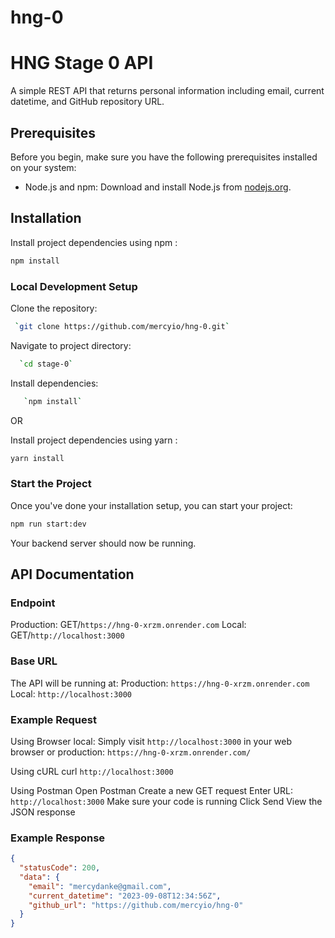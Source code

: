 # hng-0
# HNG Stage 0 API

A simple REST API that returns personal information including email, current datetime, and GitHub repository URL.

## Prerequisites

Before you begin, make sure you have the following prerequisites installed on your system:

- Node.js and npm: Download and install Node.js from [nodejs.org](https://nodejs.org/).

## Installation

Install project dependencies using npm :
   ```bash
   npm install
   ```

### Local Development Setup
Clone the repository: 
  ```bash
   `git clone https://github.com/mercyio/hng-0.git`
   ```


Navigate to project directory:
  ```bash
    `cd stage-0`
   ```


Install dependencies: 
 ```bash
    `npm install`
   ```
OR

Install project dependencies using yarn :
```bash
yarn install
```

### Start the Project

Once you've done your installation setup, you can start your project:

```bash 
npm run start:dev
```
Your backend server should now be running.


## API Documentation

### Endpoint
Production: GET/`https://hng-0-xrzm.onrender.com`
Local: GET/`http://localhost:3000`

### Base URL
The API will be running at:
Production: `https://hng-0-xrzm.onrender.com`
Local: `http://localhost:3000`

### Example Request 
Using Browser
local: Simply visit `http://localhost:3000` in your web browser
or
production: `https://hng-0-xrzm.onrender.com/`

Using cURL
curl `http://localhost:3000`

Using Postman
Open Postman
Create a new GET request
Enter URL: `http://localhost:3000`
Make sure your code is running
Click Send
View the JSON response

### Example Response

```json
{
  "statusCode": 200,
  "data": {
    "email": "mercydanke@gmail.com",
    "current_datetime": "2023-09-08T12:34:56Z",
    "github_url": "https://github.com/mercyio/hng-0"
  }
}

